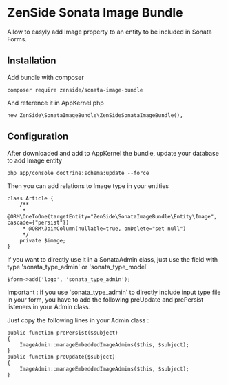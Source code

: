 ZenSide Sonata Image Bundle
==========================

Allow to easyly add Image property to an entity to be included in Sonata Forms.

Installation
-----------
Add bundle with composer

    composer require zenside/sonata-image-bundle
    
And reference it in AppKernel.php

    new ZenSide\SonataImageBundle\ZenSideSonataImageBundle(),

Configuration
------------
After downloaded and add to AppKernel the bundle, update your database to add Image entity

    php app/console doctrine:schema:update --force

Then you can add relations to Image type in your entities

    class Article {
        /**
         * @ORM\OneToOne(targetEntity="ZenSide\SonataImageBundle\Entity\Image", cascade={"persist"})
         * @ORM\JoinColumn(nullable=true, onDelete="set null")
         */
        private $image;
    }

If you want to directly use it in a SonataAdmin class, just use the field with type 'sonata_type_admin' or 'sonata_type_model'
 
    $form->add('logo', 'sonata_type_admin');
    
Important : if you use 'sonata_type_admin' to directly include input type file in your form, you have to add the following preUpdate and prePersist listeners in your Admin class.

Just copy the following lines in your Admin class :
    
    public function prePersist($subject)
    {
        ImageAdmin::manageEmbeddedImageAdmins($this, $subject);
    }
    public function preUpdate($subject)
    {
        ImageAdmin::manageEmbeddedImageAdmins($this, $subject);
    }
 
